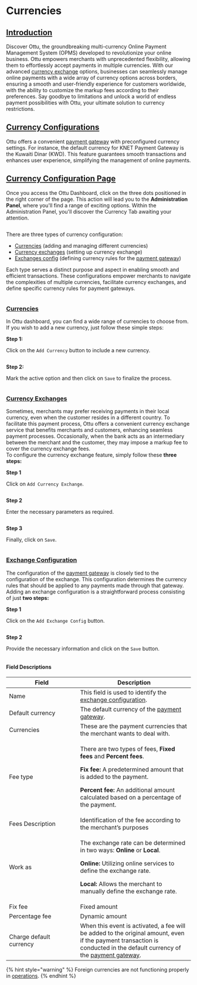 # Currencies

## [Introduction](currencies.md#introduction)

Discover Ottu, the groundbreaking multi-currency Online Payment Management System (OPMS) developed to revolutionize your online business. Ottu empowers merchants with unprecedented flexibility, allowing them to effortlessly accept payments in multiple currencies. With our advanced [currency exchange](currencies.md#currency-exchanges) options, businesses can seamlessly manage online payments with a wide array of currency options across borders, ensuring a smooth and user-friendly experience for customers worldwide, with the ability to customize the markup fees according to their preferences. Say goodbye to limitations and unlock a world of endless payment possibilities with Ottu, your ultimate solution to currency restrictions.

## [Currency Configurations](currencies.md#introduction)

Ottu offers a convenient [payment gateway](payment-gateway.md) with preconfigured currency settings. For instance, the default currency for KNET Payment Gateway is the Kuwaiti Dinar (KWD). This feature guarantees smooth transactions and enhances user experience, simplifying the management of online payments.

## [Currency Configuration Page](currencies.md#currency-configuration-page)

Once you access the Ottu Dashboard, click on the three dots positioned in the right corner of the page. This action will lead you to the **Administration Panel**, where you'll find a range of exciting options. Within the Administration Panel, you'll discover the Currency Tab awaiting your attention.

<figure><img src="https://lh6.googleusercontent.com/urGtHZvozcu5GUVIX5V3oUPURSXZfMp6e91ZopAcTYW2bd0YMz9zt4tcxwxzFvUV5fsYGjBJ-1vizF2YQWZrVRJ-zZs2raf-La9OXa0es7B8fVtMCJqtbt3h6pGU0lGPEw1HjoKmB-FQDfWTcucudow" alt=""><figcaption></figcaption></figure>

There are three types of currency configuration:

* [Currencies](currencies.md#currencies) (adding and managing different currencies)
* [Currency exchanges](currencies.md#currency-exchanges) (setting up currency exchange)
* [Exchanges config](currencies.md#exchange-configuration) (defining currency rules for the [payment gateway](payment-gateway.md))

Each type serves a distinct purpose and aspect in enabling smooth and efficient transactions. These configurations empower merchants to navigate the complexities of multiple currencies, facilitate currency exchanges, and define specific currency rules for payment gateways.

<figure><img src="https://lh3.googleusercontent.com/HgVaKDsdgw828Tw2IJUEIDfUPVa6WXJHG25iau9W7-N-dcobfpeEuLeM3oDo0LWW6-qYP83Ltq4W9ETpeE03IAPKwZ-WPAI8FyHaS24xf6vM_gR_O8F4vL8yzpZUZEVy0f-5jmD58RQ43_dZqJjOmmg" alt=""><figcaption></figcaption></figure>

### [Currencies](currencies.md#currencies)

In Ottu dashboard, you can find a wide range of currencies to choose from. If you wish to add a new currency, just follow these simple steps:

**Step 1:**

Click on the `Add Currency` button to include a new currency.

<figure><img src="https://lh3.googleusercontent.com/_Mt15bCpg6uYmzeyRRSHYRoRT4Lrc1gME69rJdx17jPOMzuFCyl8Tikl01PVh7nrFsHZGe93gKv4YQhhTo-yAGnmiWg9DVvJOaaym8qk0AJnnLSe46c_K29D1jjabvy0mZNbNDVegsu5n0owFD4B-uA" alt=""><figcaption></figcaption></figure>

**Step 2:**

Mark the active option and then click on `Save` to finalize the process.

<figure><img src="https://lh4.googleusercontent.com/ySGV7pR9HR2yaiDlCk5yvh9CLIqBGicE_WXn3hP85db7gPLw4Iy6WRRvjbUPK1Sk5QPf90IHv-NyaGeu9gXaSFZlzHjsuINNoPVru43FABR6r4dJDNOEWEuAh6vC-CqIK39c-DbXsVTUcUur-Qgjfc0" alt=""><figcaption></figcaption></figure>

### [Currency Exchanges](currencies.md#currency-exchanges)

Sometimes, merchants may prefer receiving payments in their local currency, even when the customer resides in a different country. To facilitate this payment process, Ottu offers a convenient currency exchange service that benefits merchants and customers, enhancing seamless payment processes. Occasionally, when the bank acts as an intermediary between the merchant and the customer, they may impose a markup fee to cover the currency exchange fees.\
To configure the currency exchange feature, simply follow these **three steps:**

**Step 1**

Click on `Add Currency Exchange`.

<figure><img src="https://lh4.googleusercontent.com/_ghefaec0hnRwl2z3wgaqG6ZrukSJTQMdDQ6FjhaU2Rqgu2GXGAsdBWiRXfUr_OQz4r-sqlOXFvGd5SFC7HkJcQUbejzGO0kpGAd9QeyAbcBLbvUnjl5kTTR2L6p1MgeDig1dIanfnPTeIgnaJfIFkU" alt=""><figcaption></figcaption></figure>

**Step 2**

Enter the necessary parameters as required.

<figure><img src="https://lh3.googleusercontent.com/_LLoqGD7wYxqAstnAJB1IXs3rvCRVwf1uslT-7oaXkQeQ9rZxxuTv-FDZEuy_ZkNq50eCxQGbXmJIYPbvg_2HOWZ8m7ddciiaO_7-L8NDJ1aWfhsPAPU3fCznDSoW25COGlz47PF5xtLtm6gst7RC80" alt=""><figcaption></figcaption></figure>

**Step 3**

&#x20; Finally, click on `Save`.

<figure><img src="https://lh4.googleusercontent.com/heCTb0exfobE-zL92RGeHGZ45NNatnkByimdGw-TXwwBgKTMq3V5p9ImqY5rPkWBBCwaX_LfZX-m_uzh1NaTD-Z5moJPaiAPeYoj0At5T08IWi8tv4N-uJ49XOY2DUI87Hc_TdfxkNuhyNxylXEuYuo" alt=""><figcaption></figcaption></figure>

### [Exchange Configuration](currencies.md#exchange-configuration)

The configuration of the [payment gateway](payment-gateway.md) is closely tied to the configuration of the exchange. This configuration determines the currency rules that should be applied to any payments made through that gateway.\
Adding an exchange configuration is a straightforward process consisting of just **two steps:**

**Step 1**

Click on the `Add Exchange Config` button.

<figure><img src="https://lh3.googleusercontent.com/nkFn-3RpYJJF9FgP4EnDQhzo6HwdlqrgBNYRrJeSt0V8vwBmTcQvxbEQxaa6CSE5dRFCjmVD1gSEqwItxtvaQULJGidrfIZeS-JIBhuvxIFIN99Id1CSFForO31hy_2tlyfLG2f5WcUOia0sAGUmgMg" alt=""><figcaption></figcaption></figure>

**Step 2**

Provide the necessary information and click on the `Save` button.

<figure><img src="https://lh3.googleusercontent.com/39dzntap3KPTfkspXcLONjGElnLmEFfTtHEpouMTLlt4HqYSIhJ6DxwrtvXuWJMyQIrxlzXOnz_wN-T-nABT9TPYWCZ2mOeodX0o9LScIr8NmEYpqG_Otxh230ct_LEPYgrXpFbrVInvZCnwv0X5fBQ" alt=""><figcaption></figcaption></figure>

#### Field Descriptions

<table><thead><tr><th width="178">Field</th><th>Description</th></tr></thead><tbody><tr><td>Name</td><td>This field is used to identify the <a href="currencies.md#exchange-configuration">exchange configuration</a>.</td></tr><tr><td>Default currency</td><td>The default currency of the <a href="payment-gateway.md">payment gateway</a>.</td></tr><tr><td>Currencies</td><td>These are the payment currencies that the merchant wants to deal with.</td></tr><tr><td>Fee type</td><td><p>There are two types of fees, <strong>Fixed fees</strong> and <strong>Percent fees</strong>.</p><p><strong>Fix fee:</strong> A predetermined amount that is added to the payment.</p><p><strong>Percent fee:</strong> An additional amount calculated based on a percentage of the payment.</p></td></tr><tr><td>Fees Description</td><td>Identification of the fee according to the merchant’s purposes</td></tr><tr><td>Work as</td><td><p>The exchange rate can be determined in two ways: <strong>Online</strong> or <strong>Local</strong>.</p><p><strong>Online:</strong> Utilizing online services to define the exchange rate.</p><p><strong>Local:</strong> Allows the merchant to manually define the exchange rate.</p></td></tr><tr><td>Fix fee</td><td>Fixed amount</td></tr><tr><td>Percentage fee</td><td>Dynamic amount</td></tr><tr><td>Charge default currency</td><td>When this event is activated, a fee will be added to the original amount, even if the payment transaction is conducted in the default currency of the <a href="payment-gateway.md">payment gateway</a>.</td></tr></tbody></table>

{% hint style="warning" %}
Foreign currencies are not functioning properly in [operations](../developer/operations.md).
{% endhint %}
